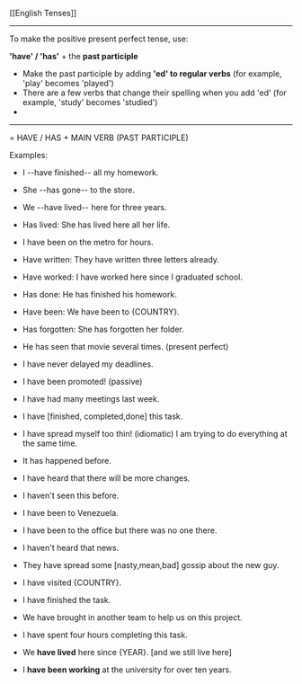 [[English Tenses]]

---

To make the positive present perfect tense, use:

**'have' / 'has'** + the **past participle**
- Make the past participle by adding **'ed' to regular verbs** (for example, 'play' becomes 'played')
- There are a few verbs that change their spelling when you add 'ed' (for example, 'study' becomes 'studied')
- 

---


= HAVE / HAS + MAIN VERB (PAST PARTICIPLE)

Examples:

- I --have finished-- all my homework.
- She --has gone-- to the store.
- We --have lived-- here for three years.

- Has lived: She has lived here all her life.
- I have been on the metro for hours.
- Have written: They have written three letters already.
- Have worked: I have worked here since I graduated school.
- Has done: He has finished his homework.
- Have been: We have been to {COUNTRY}.
- Has forgotten: She has forgotten her folder.
- He has seen that movie several times. (present perfect)
- I have never delayed my deadlines.
- I have been promoted! (passive)
- I have had many meetings last week.
- I have [finished, completed,done] this task.
- I have spread myself too thin! (idiomatic) I am trying to  do everything at the same time.
- It has happened before.
- I have heard that there will be more changes.
- I haven't seen this before.
- I have been to Venezuela.
- I have been to the office but there was no one there.
- I haven't heard that news. 
- They have spread some [nasty,mean,bad] gossip about the new guy.
- I have visited {COUNTRY}.
- I have finished the task.
- We have brought in another team to help us on this project.
- I have spent four hours completing this task.
- We **have lived** here since {YEAR}. [and we still live here]  
- I **have been working** at the university for over ten years.
